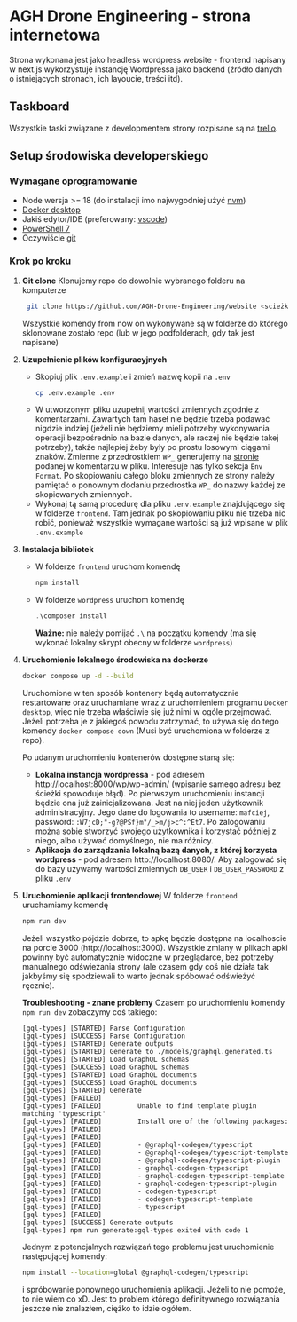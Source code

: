# AGH Drone Engineering - strona internetowa

Strona wykonana jest jako headless wordpress website - frontend napisany w next.js wykorzystuje instancję Wordpressa jako backend (źródło danych o istniejących stronach, ich layoucie, treści itd).

## Taskboard
Wszystkie taski związane z developmentem strony rozpisane są na [trello](https://trello.com/b/bo5cyiZ0/strona-internetowa-%F0%9F%9A%80).

## Setup środowiska developerskiego
### Wymagane oprogramowanie
* Node wersja >= 18 (do instalacji imo najwygodniej użyć [nvm](https://github.com/coreybutler/nvm-windows#installation--upgrades))
* [Docker desktop](https://docs.docker.com/desktop/install/windows-install/)
* Jakiś edytor/IDE (preferowany: [vscode](https://code.visualstudio.com/download))
* [PowerShell 7](https://learn.microsoft.com/en-us/powershell/scripting/install/installing-powershell-on-windows?view=powershell-7.3)
* Oczywiście [git](https://git-scm.com/download/win)

### Krok po kroku
1. **Git clone**
   Klonujemy repo do dowolnie wybranego folderu na komputerze
   ```bash
    git clone https://github.com/AGH-Drone-Engineering/website <scieżka do wybranego folderu docelowego>
   ```
   Wszystkie komendy from now on wykonywane są w folderze do którego sklonowane zostało repo (lub w jego podfolderach, gdy tak jest napisane)

2. **Uzupełnienie plików konfiguracyjnych**
   * Skopiuj plik `.env.example` i zmień nazwę kopii na `.env`
     ```bash
     cp .env.example .env
     ```
   * W utworzonym pliku uzupełnij wartości zmiennych zgodnie z komentarzami. Zawartych tam haseł nie będzie trzeba podawać nigdzie indziej (jeżeli nie będziemy mieli potrzeby wykonywania operacji bezpośrednio na bazie danych, ale raczej nie będzie takej potrzeby), także najlepiej żeby były po prostu losowymi ciągami znaków.
   Zmienne z przedrostkiem `WP_` generujemy na [stronie](https://roots.io/salts.html) podanej w komentarzu w pliku. Interesuje nas tylko sekcja `Env Format`. Po skopiowaniu całego bloku zmiennych ze strony należy pamiętać o ponownym dodaniu przedrostka `WP_` do nazwy każdej ze skopiowanych zmiennych.
   * Wykonaj tą samą procedurę dla pliku `.env.example` znajdującego się w folderze `frontend`. Tam jednak po skopiowaniu pliku nie trzeba nic robić, ponieważ wszystkie wymagane wartości są już wpisane w plik `.env.example`

3. **Instalacja bibliotek**
   * W folderze `frontend` uruchom komendę
        ```bash
        npm install
        ```
   * W folderze `wordpress` uruchom komendę
      ```ps1
      .\composer install
      ```
      **Ważne:** nie należy pomijać `.\` na początku komendy (ma się wykonać lokalny skrypt obecny w folderze `wordpress`)

4. **Uruchomienie lokalnego środowiska na dockerze**
   ```bash
   docker compose up -d --build
   ```
   Uruchomione w ten sposób kontenery będą automatycznie restartowane oraz uruchamiane wraz z uruchomieniem programu `Docker desktop`, więc nie trzeba właściwie się już nimi w ogóle przejmować. Jeżeli potrzeba je z jakiegoś powodu zatrzymać, to używa się do tego komendy `docker compose down` (Musi być uruchomiona w folderze z repo).

   Po udanym uruchomieniu kontenerów dostępne staną się:
   * **Lokalna instancja wordpressa** - pod adresem http://localhost:8000/wp/wp-admin/ (wpisanie samego adresu bez ścieżki spowoduje błąd). Po pierwszym uruchomieniu instancji będzie ona już zainicjalizowana. Jest na niej jeden użytkownik administracyjny. Jego dane do logowania to username: `mafciej`, password: `:W7jcD;"-g?@PSf}m"/_>m/j>c^:^Et7`. Po zalogowaniu można sobie stworzyć swojego użytkownika i korzystać później z niego, albo używać domyślnego, nie ma różnicy.
   * **Aplikacja do zarządzania lokalną bazą danych, z której korzysta wordpress** - pod adresem http://localhost:8080/. Aby zalogować się do bazy używamy wartości zmiennych `DB_USER` i `DB_USER_PASSWORD` z pliku `.env`

5. **Uruchomienie aplikacji frontendowej**
   W folderze `frontend` uruchamiamy komendę
   ```bash
   npm run dev
   ```
   Jeżeli wszystko pójdzie dobrze, to apkę będzie dostępna na localhoscie na porcie 3000 (http://localhost:3000). Wszystkie zmiany w plikach apki powinny być automatycznie widoczne w przeglądarce, bez potrzeby manualnego odświeżania strony (ale czasem gdy coś nie działa tak jakbyśmy się spodziewali to warto jednak spóbować odświeżyć ręcznie).

   **Troubleshooting - znane problemy**
   Czasem po uruchomieniu komendy `npm run dev` zobaczymy coś takiego:
    ```
    [gql-types] [STARTED] Parse Configuration
    [gql-types] [SUCCESS] Parse Configuration
    [gql-types] [STARTED] Generate outputs
    [gql-types] [STARTED] Generate to ./models/graphql.generated.ts
    [gql-types] [STARTED] Load GraphQL schemas
    [gql-types] [SUCCESS] Load GraphQL schemas
    [gql-types] [STARTED] Load GraphQL documents
    [gql-types] [SUCCESS] Load GraphQL documents
    [gql-types] [STARTED] Generate
    [gql-types] [FAILED]
    [gql-types] [FAILED]         Unable to find template plugin matching 'typescript'
    [gql-types] [FAILED]         Install one of the following packages:
    [gql-types] [FAILED]
    [gql-types] [FAILED]
    [gql-types] [FAILED]         - @graphql-codegen/typescript
    [gql-types] [FAILED]         - @graphql-codegen/typescript-template
    [gql-types] [FAILED]         - @graphql-codegen/typescript-plugin
    [gql-types] [FAILED]         - graphql-codegen-typescript
    [gql-types] [FAILED]         - graphql-codegen-typescript-template
    [gql-types] [FAILED]         - graphql-codegen-typescript-plugin
    [gql-types] [FAILED]         - codegen-typescript
    [gql-types] [FAILED]         - codegen-typescript-template
    [gql-types] [FAILED]         - typescript
    [gql-types] [FAILED]
    [gql-types] [SUCCESS] Generate outputs
    [gql-types] npm run generate:gql-types exited with code 1
    ```
    Jednym z potencjalnych rozwiązań tego problemu jest uruchomienie następującej komendy:
    ```bash
    npm install --location=global @graphql-codegen/typescript
    ```
    i spróbowanie ponownego uruchomienia aplikacji. Jeżeli to nie pomoże, to nie wiem co xD. Jest to problem którego definitywnego rozwiązania jeszcze nie znalazłem, ciężko to idzie ogółem.
